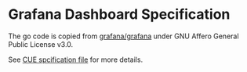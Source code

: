 # Grafana Dashboard Specification

The go code is copied from [grafana/grafana](https://github.com/grafana/grafana/blob/main/pkg/kinds/dashboard/dashboard_spec_gen.go) under GNU Affero General Public License v3.0.

See [CUE spcification file](spec.cue) for more details.
